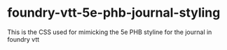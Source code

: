 # foundry-vtt-5e-phb-journal-styling
This is the CSS used for mimicking the 5e PHB styline for the journal in foundry vtt
